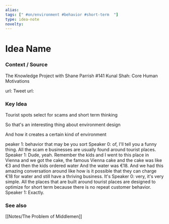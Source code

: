 ```yaml
---
alias: 
tags: [" #on/environment #behavior #short-term  "]
type: idea-note
novelty: 
---
```

# Idea Name

### Context / Source
The Knowledge Project with Shane Parrish
#141 Kunal Shah: Core Human Motivations

url: 
Tweet url: 

### Key Idea

Tourist spots select for scams and short term thinking

So that's an interesting thing about environment design

And how it creates a certain kind of environment

peaker 1: behavior that may be you sort Speaker 0: of, I'll tell you a funny thing. All the scam e businesses are usually found around tourist places. Speaker 1: Dude, yeah. Remember the kids and I went to this place in Vienna and we got the cake, the famous Vienna cake and the cake was like €3 and then the kids ordered water And the water was €18. And we had this amazing conversation around like how is it possible that they can charge €18 for water and still have a thriving business. It's Speaker 0: very, it's very simple. All the places that are built around tourist places are designed to optimize for short term because there is no repeat customer behavior. Speaker 1: Exactly.

### See also
[[Notes/The Problem of Middlemen]]